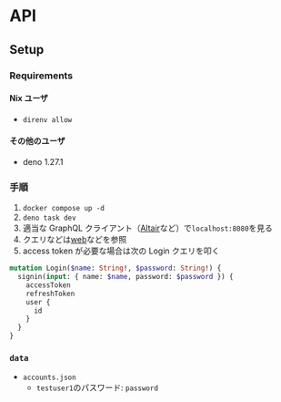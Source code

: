 # API

## Setup

### Requirements

#### Nix ユーザ

- `direnv allow`

#### その他のユーザ

- deno 1.27.1

### 手順

1. `docker compose up -d`
2. `deno task dev`
3. 適当な GraphQL クライアント（[Altair](https://altairgraphql.dev/)など）で`localhost:8080`を見る
4. クエリなどは[web](https://github.com/otomad-database/web)などを参照
5. access token が必要な場合は次の Login クエリを叩く

```graphql
mutation Login($name: String!, $password: String!) {
  signin(input: { name: $name, password: $password }) {
    accessToken
    refreshToken
    user {
      id
    }
  }
}
```

### `data`

- `accounts.json`
  - `testuser1`のパスワード: `password`

